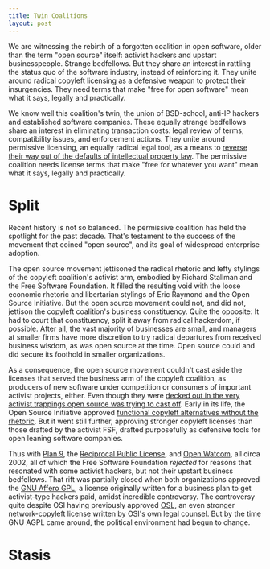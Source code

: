 ```yaml
---
title: Twin Coalitions
layout: post
---
```


We are witnessing the rebirth of a forgotten coalition in open software, older than the term "open source" itself: activist hackers and upstart businesspeople.  Strange bedfellows.  But they share an interest in rattling the status quo of the software industry, instead of reinforcing it.  They unite around radical copyleft licensing as a defensive weapon to protect their insurgencies.  They need terms that make "free for open software" mean what it says, legally and practically.

We know well this coalition's twin, the union of BSD-school, anti-IP hackers and established software companies.  These equally strange bedfellows share an interest in eliminating transaction costs: legal review of terms, compatibility issues, and enforcement actions.  They unite around permissive licensing, an equally radical legal tool, as a means to [reverse their way out of the defaults of intellectual property law](https://oss.kemitchell.com/#operating-environment).  The permissive coalition needs license terms that make "free for whatever you want" mean what it says, legally and practically.

# Split

Recent history is not so balanced.  The permissive coalition has held the spotlight for the past decade.  That's testament to the success of the movement that coined "open source", and its goal of widespread enterprise adoption.

The open source movement jettisoned the radical rhetoric and lefty stylings of the copyleft coalition's activist arm, embodied by Richard Stallman and the Free Software Foundation.  It filled the resulting void with the loose economic rhetoric and libertarian stylings of Eric Raymond and the Open Source Initiative.  But the open source movement could not, and did not, jettison the copyleft coalition's business constituency.  Quite the opposite:  It had to court that constituency, split it away from radical hackerdom, if possible.  After all, the vast majority of businesses are small, and managers at smaller firms have more discretion to try radical departures from received business wisdom, as was open source at the time.  Open source could and did secure its foothold in smaller organizations.

As a consequence, the open source movement couldn't cast aside the licenses that served the business arm of the copyleft coalition, as producers of new software under competition or consumers of important activist projects, either.  Even though they were [decked out in the very activist trappings open source was trying to cast off](https://www.gnu.org/licenses/old-licenses/gpl-2.0.en.html#preamble).  Early in its life, the Open Source Initiative approved [functional copyleft alternatives without the rhetoric](https://opensource.org/licenses/Sleepycat).  But it went still further, approving stronger copyleft licenses than those drafted by the activist FSF, drafted purposefully as defensive tools for open leaning software companies.

Thus with [Plan 9](https://opensource.org/licenses/Plan9), the [Reciprocal Public License](https://opensource.org/licenses/RPL-1.5), and [Open Watcom](https://opensource.org/licenses/Watcom-1.0), all circa 2002, all of which the Free Software Foundation _rejected_ for reasons that resonated with some activist hackers, but not their upstart business bedfellows.  That rift was partially closed when both organizations approved the [GNU Affero GPL](https://opensource.org/licenses/Watcom-1.0), a license originally written for a business plan to get activist-type hackers paid, amidst incredible controversy.  The controversy quite despite OSI having previously approved [OSL](https://opensource.org/licenses/OSL-3.0), an even stronger network-copyleft license written by OSI's own legal counsel.  But by the time GNU AGPL came around, the political environment had begun to change.

# Stasis


